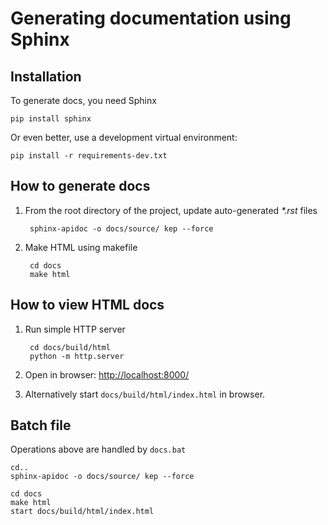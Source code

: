 Generating documentation using Sphinx
=====================================

Installation
------------

To generate docs, you need Sphinx

    pip install sphinx

Or even better, use a development virtual environment:

    pip install -r requirements-dev.txt

How to generate docs
--------------------

1. From the root directory of the project, update auto-generated *\*.rst* files

        sphinx-apidoc -o docs/source/ kep --force

2. Make HTML using makefile

        cd docs
        make html

How to view HTML docs
---------------------

1. Run simple HTTP server

        cd docs/build/html
        python -m http.server

2. Open in browser: <http://localhost:8000/>

3. Alternatively start ```docs/build/html/index.html``` in browser.

Batch file
----------

Operations above are handled by ```docs.bat```

```
cd..
sphinx-apidoc -o docs/source/ kep --force

cd docs
make html
start docs/build/html/index.html
```
